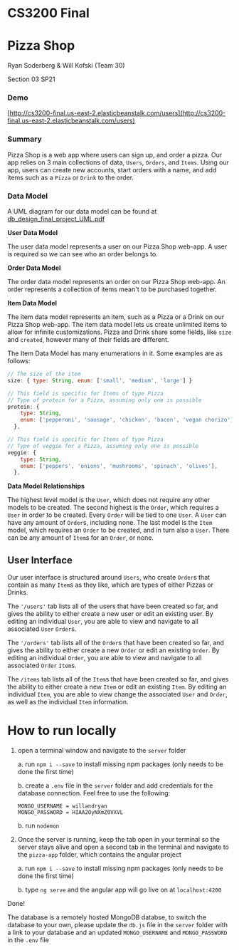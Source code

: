 # CS3200 Final

# Pizza Shop

Ryan Soderberg & Will Kofski (Team 30)

Section 03 SP21

### Demo

[http://cs3200-final.us-east-2.elasticbeanstalk.com/users](http://cs3200-final.us-east-2.elasticbeanstalk.com/users)

### Summary

Pizza Shop is a web app where users can sign up, and order a pizza. Our app relies on 3 main collections of data, `Users`, `Orders`, and `Items`. Using our app, users can create new accounts, start orders with a name, and add items such as a `Pizza` or `Drink` to the order.

### Data Model

A UML diagram for our data model can be found at [db_design_final_project_UML.pdf](https://github.com/Ryanjso/CS3200-Final-Project/blob/main/db_design_final_project_UML.pdf)

**User Data Model**

The user data model represents a user on our Pizza Shop web-app. A user is required so we can see who an order belongs to.

**Order Data Model**

The order data model represents an order on our Pizza Shop web-app. An order represents a collection of items mean't to be purchased together.

**Item Data Model**

The item data model represents an item, such as a Pizza or a Drink on our Pizza Shop web-app. The item data model lets us create unlimited items to allow for infinite customizations. Pizza and Drink share some fields, like `size` and `created`, however many of their fields are different.

The Item Data Model has many enumerations in it. Some examples are as follows:

```jsx
// The size of the item
size: { type: String, enum: ['small', 'medium', 'large'] }

// This field is specific for Items of type Pizza
// Type of protein for a Pizza, assuming only one is possible
protein: {
    type: String,
    enum: ['pepperoni', 'sausage', 'chicken', 'bacon', 'vegan chorizo'],
  },

// This field is specific for Items of type Pizza
// Type of veggie for a Pizza, assuming only one is possible
veggie: {
    type: String,
    enum: ['peppers', 'onions', 'mushrooms', 'spinach', 'olives'],
  },
```

**Data Model Relationships**

The highest level model is the `User`, which does not require any other models to be created. The second highest is the `Order`, which requires a `User` in order to be created. Every `Order` will be tied to one `User`. A `User` can have any amount of `Order`s, including none. The last model is the `Item` model, which requires an `Order` to be created, and in turn also a `User`. There can be any amount of `Item`s for an `Order`, or none.

## User Interface

Our user interface is structured around `Users`, who create `Order`s that contain as many `Item`s as they like, which are types of either Pizzas or Drinks.

The `'/users'` tab lists all of the users that have been created so far, and gives the ability to either create a new user or edit an existing user. By editing an individual `User`, you are able to view and navigate to all associated `User` `Order`s.

The `'/orders'` tab lists all of the `Order`s that have been created so far, and gives the ability to either create a new `Order` or edit an existing `Order`. By editing an individual `Order`, you are able to view and navigate to all associated `Order` `Item`s.

The `/items` tab lists all of the `Item`s that have been created so far, and gives the ability to either create a new `Item` or edit an existing `Item`. By editing an individual `Item`, you are able to view change the associated `User` and `Order`, as well as the individual `Item` information.

# How to run locally

1. open a terminal window and navigate to the `server` folder

   a. run `npm i --save` to install missing npm packages (only needs to be done the first time)

   b. create a `.env` file in the `server` folder and add credentials for the database connection. Feel free to use the following:

   ```
   MONGO_USERNAME = willandryan
   MONGO_PASSWORD = HIAA2OyNXmZ0VXVL
   ```

   b. run `nodemon`

2. Once the server is running, keep the tab open in your terminal so the server stays alive and open a second tab in the terminal and navigate to the `pizza-app` folder, which contains the angular project

   a. run `npm i --save` to install missing npm packages (only needs to be done the first time)

   b. type `ng serve` and the angular app will go live on at `localhost:4200`

Done!

The database is a remotely hosted MongoDB databse, to switch the database to your own, please update the `db.js` file in the `server` folder with a link to your database and an updated `MONGO_USERNAME` and `MONGO_PASSWORD` in the `.env` file

